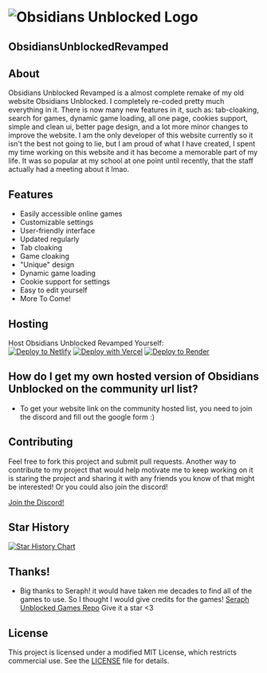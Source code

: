 # ![Obsidians Unblocked Logo](https://obsidianig.com/assets/obsidians-unblocked-high-resolution-logo-transparent.png)  
**ObsidiansUnblockedRevamped**  
---

## About  
Obsidians Unblocked Revamped is a almost complete remake of my old website Obsidians Unblocked. I completely re-coded pretty much everything in it. There is now many new features in it, such as: tab-cloaking, search for games, dynamic game loading, all one page, cookies support, simple and clean ui, better page design, and a lot more minor changes to improve the website. I am the only developer of this website currently so it isn't the best not going to lie, but I am proud of what I have created, I spent my time working on this website and it has become a memorable part of my life. It was so popular at my school at one point until recently, that the staff actually had a meeting about it lmao.

## Features  
- Easily accessible online games  
- Customizable settings  
- User-friendly interface
- Updated regularly
- Tab cloaking
- Game cloaking
- "Unique" design
- Dynamic game loading
- Cookie support for settings
- Easy to edit yourself
- More To Come!

## Hosting  
Host Obsidians Unblocked Revamped Yourself:  
[![Deploy to Netlify](https://www.netlify.com/img/deploy/button.svg)](https://app.netlify.com/start/deploy?repository=https://github.com/Obsidian-ig/ObsidiansUnblockedRevamped) [![Deploy with Vercel](https://vercel.com/button)](https://vercel.com/new/clone?repository-url=https%3A%2F%2Fgithub.com%2FObsidian-ig%2FObsidiansUnblockedRevamped) [![Deploy to Render](https://render.com/images/deploy-to-render-button.svg)](https://render.com/deploy?repo=https://github.com/Obsidian-ig/ObsidiansUnblockedRevamped)

## How do I get my own hosted version of Obsidians Unblocked on the community url list?
- To get your website link on the community hosted list, you need to join the discord and fill out the google form :)


## Contributing  
Feel free to fork this project and submit pull requests. Another way to contribute to my project that would help motivate me to keep working on it is staring the project and sharing it with any friends you know of that might be interested! Or you could also join the discord!

[Join the Discord!](https://discord.gg/8D8mVEE2v4)


## Star History

<a href="https://star-history.com/#Obsidian-ig/ObsidiansUnblockedRevamped&Date">
 <picture>
   <source media="(prefers-color-scheme: dark)" srcset="https://api.star-history.com/svg?repos=Obsidian-ig/ObsidiansUnblockedRevamped&type=Date&theme=dark" />
   <source media="(prefers-color-scheme: light)" srcset="https://api.star-history.com/svg?repos=Obsidian-ig/ObsidiansUnblockedRevamped&type=Date" />
   <img alt="Star History Chart" src="https://api.star-history.com/svg?repos=Obsidian-ig/ObsidiansUnblockedRevamped&type=Date" />
 </picture>
</a>

## Thanks!
- Big thanks to Seraph! it would have taken me decades to find all of the games to use. So I thought I would give credits for the games!
[Seraph Unblocked Games Repo](https://github.com/a456pur/seraph) Give it a star <3

## License  
This project is licensed under a modified MIT License, which restricts commercial use. See the [LICENSE](LICENSE) file for details.

